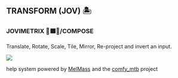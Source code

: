 
<h2>TRANSFORM (JOV) 🏝️</h2>
<h3>JOVIMETRIX 🔺🟩🔵/COMPOSE</h3>
<p>Translate, Rotate, Scale, Tile, Mirror, Re-project and invert an input.</p>

![](https://raw.githubusercontent.com/Amorano/Jovimetrix-examples/master/node/TRANSFORM/TRANSFORM.gif)

help system powered by [MelMass](https://github.com/melMass) and the [comfy_mtb](https://github.com/melMass/comfy_mtb) project
